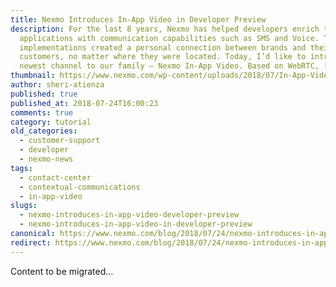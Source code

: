 ```yaml
---
title: Nexmo Introduces In-App Video in Developer Preview
description: For the last 8 years, Nexmo has helped developers enrich their
  applications with communication capabilities such as SMS and Voice. These
  implementations created a personal connection between brands and their
  customers, no matter where they were located. Today, I’d like to introduce the
  newest channel to our family — Nexmo In-App Video. Based on WebRTC, […]
thumbnail: https://www.nexmo.com/wp-content/uploads/2018/07/In-App-Video_Title-Image-1.jpg
author: sheri-atienza
published: true
published_at: 2018-07-24T16:00:23
comments: true
category: tutorial
old_categories:
  - customer-support
  - developer
  - nexmo-news
tags:
  - contact-center
  - contextual-communications
  - in-app-video
slugs:
  - nexmo-introduces-in-app-video-developer-preview
  - nexmo-introduces-in-app-video-in-developer-preview
canonical: https://www.nexmo.com/blog/2018/07/24/nexmo-introduces-in-app-video-developer-preview
redirect: https://www.nexmo.com/blog/2018/07/24/nexmo-introduces-in-app-video-developer-preview
---
```

Content to be migrated...